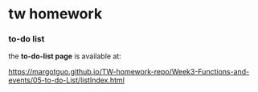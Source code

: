# tw homework

### to-do list

the **to-do-list page** is available at:

https://margotguo.github.io/TW-homework-repo/Week3-Functions-and-events/05-to-do-List/listIndex.html